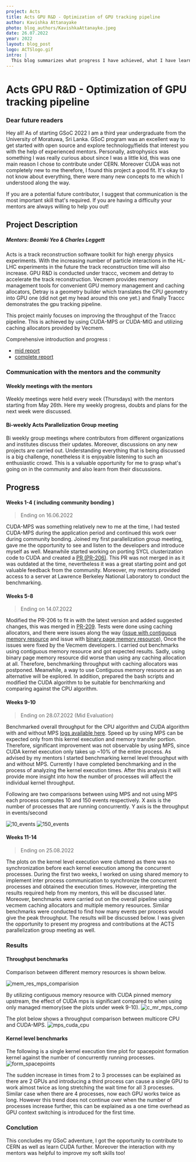 ```yaml
---  
project: Acts
title: Acts GPU R&D - Optimization of GPU tracking pipeline
author: Kavishka Attanayake
photo: blog_authors/KavishkaAttanayke.jpeg
date: 26.07.2022
year: 2022
layout: blog_post
logo: ACTSlogo.gif
intro: |
  This blog summarizes what progress I have achieved, what I have learnt and my experiences during the GSoC period. Improving throughput can be achieved by attempting to reduce compute times as well as improving hardware utilization. In this project I aim to utilize caching allocators to reduce data reading times as well as utilize CUDA MPS to maximize the GPU utilization of the parallelized CUDA algorithm and compare it against the multicore CPU algorithm.
--- 
```


# Acts GPU R&D - Optimization of GPU tracking pipeline

### Dear future readers

Hey all! As of starting GSoC 2022 I am a third year undergraduate from the University of Moratuwa, Sri Lanka. GSoC program was an excellent way to get started with open source and explore technology/fields that interest you with the help of experienced mentors. Personally, astrophysics was something I was really curious about since I was a little kid, this was one main reason I chose to contribute under CERN. Moreover CUDA was not completely new to me therefore, I found this project a good fit. It's okay to not know about everything, there were many new concepts to me which I understood along the way.

If you are a potential future contributor, I suggest that communication is the most important skill that's required. If you are having a difficulty your mentors are always willing to help you out!

## Project Description
##### Mentors: Beomki Yeo & Charles Leggett

Acts is a track reconstruction software toolkit for high energy physics experiments. With the increasing number of particle interactions in the HL-LHC 
experiments in the future the track reconstruction time will also increase. GPU R&D is conducted under traccc, vecmem and detray to accelerate the track 
reconstruction. Vecmem provides memory management tools for convenient GPU memory management and caching allocators, Detray is a geometry builder which 
translates the CPU geometry into GPU one (did not get my head around this one yet.) and finally Traccc demonstrates the gpu tracking pipeline.

This project mainly focuses on improving the throughput of the Traccc pipeline. This is achieved by using CUDA-MPS or CUDA-MIG and utilizing caching 
allocators provided by Vecmem.

Comprehensive introduction and progress : 
- [mid report]( https://medium.com/@attanayakekavishka/optimization-of-gpu-tracking-pipeline-for-acts-gpu-r-d-part-1-4b7e9ac6379d )
- [complete report]( https://chamodya-ka.github.io/blog/GSOC-2022/ )
### Communication with the mentors and the community

#### Weekly meetings with the mentors

Weekly meetings were held every week (Thursdays) with the mentors starting from May 26th. Here my weekly progress, doubts and plans for the next week
were discussed.

#### Bi-weekly Acts Parallelization Group meeting

Bi weekly group meetings where contributors from different organizations and institutes discuss their updates. Moreover, discussions on any new projects are
carried out. Understanding everything that is being discussed is a big challenge, nonetheless it is enjoyable listening to such an enthusiastic crowd.
This is a valuable opportunity for me to grasp what's going on in the community and also learn from their discussions.

## Progress
#### Weeks 1-4 ( including community bonding )
> Ending on 16.06.2022 

CUDA-MPS was something relatively new to me at the time, I had tested CUDA-MPS during the application period and continued this work over during community bonding. Joined my first parallelization group meeting, gave me the opportunity to see and listen to the developers and introduce myself as well. Meanwhile started working on porting SYCL clusterization code to CUDA and created a [PR (PR-206)]( https://github.com/acts-project/traccc/pull/206 ). This PR was not merged in as it was outdated at the time, nevertheless it was a great starting point and got valuable feedback from the community.
Moreover, my mentors provided access to a server at Lawrence Berkeley National Laboratory to conduct the benchmarking.

#### Weeks 5-8 
> Ending on 14.07.2022

Modified the PR-206 to fit in with the latest version and added suggested changes, this was merged in [PR-209]( https://github.com/acts-project/traccc/pull/209 ).
Tests were done using caching allocators, and there were issues along the way ([issue with contiguous memory resource](https://github.com/acts-project/vecmem/issues/180) and issue with [binary page memory resource]( https://github.com/acts-project/vecmem/issues/182 )), Once the issues were fixed by the Vecmem developers. I carried out benchmarks using contiguous memory resource and got expected results. Sadly, using binary page memory resource did worse than using any caching allocation at all. Therefore, benchmarking throughput with caching allocators was postponed. Meanwhile, a way to use Contiguous memory resource as an alternative will be explored. In addition, prepared the bash scripts and modified the CUDA algorithm to be suitable for benchmarking and comparing against the CPU algorithm.

#### Weeks 9-10
> Ending on 28.07.2022 (Mid Evaluation)

Benchmarked overall throughput for the CPU algorithm and CUDA algorithm with and without MPS [logs available here]( https://drive.google.com/drive/folders/15QFPNNwgh75RoRZ2au2_WybCuIMbUQpQ ). Speed up by using MPS can be expected only from this kernel execution and memory transfer portion. Therefore, significant improvement was not observable by using MPS, since CUDA kernel execution only takes up ~10% of the entire process. As advised by my mentors I started benchmarking kernel level throughput with and without MPS. Currently I have completed benchmarking and in the process of analyzing the kernel execution times. After this analysis it will provide more insight into how the number of processes will affect the individual kernel throughput.

Following are two comparisons between using MPS and not using MPS each process computes 10 and 150 events respectively. X axis is the number of processes that are running concurrently. Y axis is the throughput in events/second

![10_events](https://user-images.githubusercontent.com/58067288/181102393-bf893de6-492d-4c5c-8187-3c3db2eeff49.jpg)
![150_events](https://user-images.githubusercontent.com/58067288/181108051-5f3bdd22-6d23-46cc-b764-4ccb6661a169.jpg)


#### Weeks 11-14
> Ending on 25.08.2022

The plots on the kernel level execution were cluttered as there was no synchronization before each kernel execution among the concurrent processes. During the first two weeks, I worked on using shared memory to implement inter process communication to synchronize the concurrent processes and obtained the execution times. However, interpreting the results required help from my mentors, this will be discussed later. 
Moreover, benchmarks were carried out on the overall pipeline using vecmem caching allocators and multiple memory resources. Similar benchmarks were conducted to find how many events per process would give the peak throughput. The results will be discussed below. I was given the opportunity to present my progress and contributions at the ACTS parallelization group meeting as well.

### Results
#### Throughput benchmarks
Comparison between different memory resources is shown below.

![mem_res_mps_comparision](https://user-images.githubusercontent.com/58067288/189314296-e8d48284-69ab-4b9a-9664-36eb237fdba4.jpg)


By utilizing contiguous memory resource with CUDA pinned memory upstream, the effect of CUDA mps is significant compared to when using only managed memory(see the plots under week 9-10).
![c_mr_mps_comp](https://user-images.githubusercontent.com/58067288/189314610-236667f5-956b-465f-aa68-ab5d6e12321c.png)

The plot below shows a throughput comparison between multicore CPU and CUDA-MPS.
![mps_cuda_cpu](https://user-images.githubusercontent.com/58067288/189314831-08131ba8-1f8d-4da2-a683-965f503f387b.png)

#### Kernel level benchmarks

The following is a single kernel execution time plot for spacepoint formation kernel against the number of concurrently running processes.
![form_spacepoints](https://user-images.githubusercontent.com/58067288/189314421-87f4c0ac-391b-445b-be53-1b2647f811b5.png)


The sudden increase in times from 2 to 3 processes can be explained as there are 2 GPUs and introducing a third process can cause a single GPU to work almost twice as long stretching the wait time for all 3 processes. Similar case when there are 4 processes, now each GPU works twice as long. However this trend does not continue over when the number of processes increase further, this can be explained as a one time overhead as GPU context switching is introduced for the first time.

### Conclution

This concludes my GSoC adventure, I got the opportunity to contribute to CERN as well as learn CUDA further. Moreover the interaction with my mentors was helpful to improve my soft skills too!






